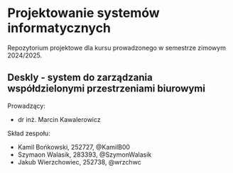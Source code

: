 # Projektowanie systemów informatycznych

Repozytorium projektowe dla kursu prowadzonego w semestrze zimowym 2024/2025.

## Deskly - system do zarządzania współdzielonymi przestrzeniami biurowymi

Prowadzący:
- dr inż. Marcin Kawalerowicz

Skład zespołu:
- Kamil Bońkowski, 252727, @KamilB00
- Szymaon Walasik, 283393, @SzymonWalasik
- Jakub Wierzchowiec, 252738, @wrzchwc
